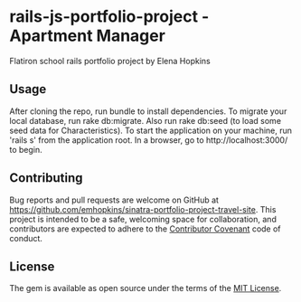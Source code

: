 # rails-js-portfolio-project - Apartment Manager

Flatiron school rails portfolio project by Elena Hopkins

## Usage

After cloning the repo, run bundle to install dependencies. To migrate your local database, run rake db:migrate.  Also run rake db:seed (to load some seed data for Characteristics). To start the application on your machine, run 'rails s' from the application root.  In a browser, go to http://localhost:3000/ to begin.

## Contributing

Bug reports and pull requests are welcome on GitHub at https://github.com/emhopkins/sinatra-portfolio-project-travel-site. This project is intended to be a safe, welcoming space for collaboration, and contributors are expected to adhere to the [Contributor Covenant](contributor-covenant.org) code of conduct.


## License

The gem is available as open source under the terms of the [MIT License](http://opensource.org/licenses/MIT).